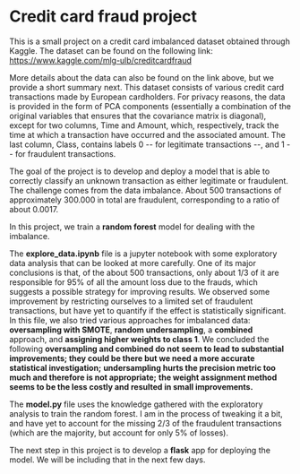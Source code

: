 # Credit card fraud project

This is a small project on a credit card imbalanced dataset obtained through Kaggle. The dataset can be found on the following link:
https://www.kaggle.com/mlg-ulb/creditcardfraud

More details about the data can also be found on the link above, but we provide a short summary next. This dataset consists of various credit card transactions made by European cardholders. For privacy reasons, the data is provided in the form of PCA components (essentially a combination of the original variables that ensures that the covariance matrix is diagonal), except for two columns, Time and Amount, which, respectively, track the time at which a transaction have occurred and the associated amount. The last column, Class, contains labels 0 -- for legitimate transactions --, and 1 -- for fraudulent transactions.

The goal of the project is to develop and deploy a model that is able to correctly classify an unknown transaction as either legitimate or fraudulent. The challenge comes from the data imbalance. About 500 transactions of approximately 300.000 in total are fraudulent, corresponding to a ratio of about 0.0017.

In this project, we train a **random forest** model for dealing with the imbalance.

The **explore_data.ipynb** file is a jupyter notebook with some exploratory data analysis that can be looked at more carefully.
One of its major conclusions is that, of the about 500 transactions, only about 1/3 of it are responsible for 95% of all the amount loss due to the frauds, which suggests a possible strategy for improving results. We observed some improvement by restricting ourselves to a limited set of fraudulent transactions, but have yet to quantify if the effect is statistically significant.
In this file, we also tried various approaches for imbalanced data: **oversampling with SMOTE**, **random undersampling**, a **combined** approach, and **assigning higher weights to class 1**. 
We concluded the following
**oversampling and combined do not seem to lead to substantial improvements; they could be there but we need a more accurate statistical investigation;**
**undersampling hurts the precision metric too much and therefore is not appropriate;**
**the weight assignment method seems to be the less costly and resulted in small improvements.**

The **model.py** file uses the knowledge gathered with the exploratory analysis to train the random forest.
I am in the process of tweaking it a bit, and have yet to account for the missing 2/3 of the fraudulent transactions (which are the majority, but account for only 5% of losses).

The next step in this project is to develop a **flask** app for deploying the model. We will be including that in the next few days.


